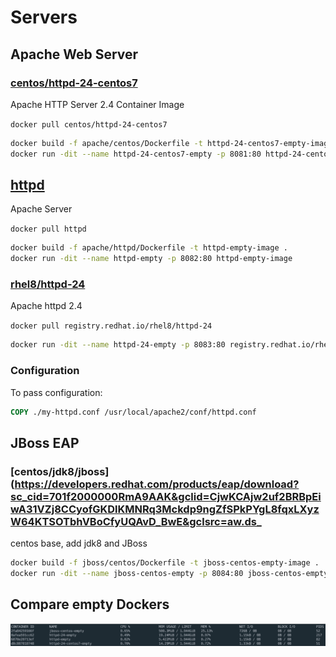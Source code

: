 Servers
================================================================================

Apache Web Server
--------------------------------------------------------------------------------

### [centos/httpd-24-centos7](https://hub.docker.com/r/centos/httpd-24-centos7/)
Apache HTTP Server 2.4 Container Image

`docker pull centos/httpd-24-centos7`


```bash
docker build -f apache/centos/Dockerfile -t httpd-24-centos7-empty-image .
docker run -dit --name httpd-24-centos7-empty -p 8081:80 httpd-24-centos7-empty-image
```

## [httpd](https://hub.docker.com/_/httpd)
Apache Server

`docker pull httpd`


```bash
docker build -f apache/httpd/Dockerfile -t httpd-empty-image .
docker run -dit --name httpd-empty -p 8082:80 httpd-empty-image
```

### [rhel8/httpd-24](https://catalog.redhat.com/software/containers/detail/5ba0addbbed8bd6ee819856a?container-tabs=overview&gti-tabs=red-hat-login)
Apache httpd 2.4

`docker pull registry.redhat.io/rhel8/httpd-24`


```bash
docker run -dit --name httpd-24-empty -p 8083:80 registry.redhat.io/rhel8/httpd-24
```
### Configuration
To pass configuration:

```dockerfile
COPY ./my-httpd.conf /usr/local/apache2/conf/httpd.conf
```


JBoss EAP
--------------------------------------------------------------------------------

### [centos/jdk8/jboss](https://developers.redhat.com/products/eap/download?sc_cid=701f2000000RmA9AAK&gclid=CjwKCAjw2uf2BRBpEiwA31VZj8CCyofGKDlKMNRq3Mckdp9ngZfSPkPYgL8fqxLXyzW64KTSOTbhVBoCfyUQAvD_BwE&gclsrc=aw.ds_
centos base, add jdk8 and JBoss
```bash
docker build -f jboss/centos/Dockerfile -t jboss-centos-empty-image .
docker run -dit --name jboss-centos-empty -p 8084:80 jboss-centos-empty-image
```

Compare empty Dockers
--------------------------------------------------------------------------------
![comp_empty_dockders](./empty-server-stats.png)
